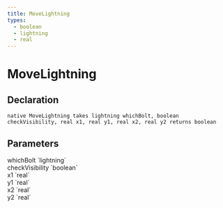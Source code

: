 ```yaml
---
title: MoveLightning
types:
  - boolean
  - lightning
  - real
---
```


# MoveLightning

## Declaration

```
native MoveLightning takes lightning whichBolt, boolean checkVisibility, real x1, real y1, real x2, real y2 returns boolean
```

## Parameters
<dl>
  <dt>whichBolt `lightning`</dt>
  <dd></dd>

  <dt>checkVisibility `boolean`</dt>
  <dd></dd>

  <dt>x1 `real`</dt>
  <dd></dd>

  <dt>y1 `real`</dt>
  <dd></dd>

  <dt>x2 `real`</dt>
  <dd></dd>

  <dt>y2 `real`</dt>
  <dd></dd>
</dl>